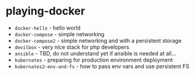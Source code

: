# playing-docker

* `docker-hello` - hello world
* `docker-compose` - simple networking
* `docker-compose2` - simple networking and with a persistent storage
* `devilbox` - very nice stack for php developers
* `ansible` - TBD, do not understand yet if ansible is needed at all...
* `kubernates` - preparing for production environment deployment
* `kubernates2-env-and-fs` - how to pass env vars and use persistent FS

